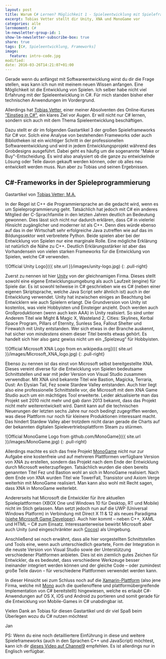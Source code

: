 ```yaml
---
layout: post
title: Warum C# Lernen? Möglichkeit 1 - Spieleentwicklung mit Spieleframeworks
excerpt: Tobias Vetter stellt dir Unity, XNA und MonoGame vor
categories: alle
lernmoment: C#
lm-newsletter-group-id: 1
show-lm-newsletter-subscribe-box: true
share: true
tags: [C#, Spieleentwicklung, Frameworks]
image:
  feature: intro-code.jpg
modified:
date: 2016-03-26T14:21:07+01:00
---
```


Gerade wenn du anfängst mit Softwareentwicklung wirst du dir die Frage stellen, was kann ich nun mit meinem neuen Wissen anfangen. Eine Möglichkeit ist die Entwicklung von Spielen. Ich selber habe nicht viel Erfahrung mit der Spieleentwicklung in C#. Für mich standen bisher eher technischen Anwendungen im Vordergrund.

Allerdings hat <a href="https://blog-vetter.rhcloud.com/" target="_blank">Tobias Vetter</a>, einer meiner Absolventen des Online-Kurses ["Einstieg in C#"](https://www.udemy.com/einstieg-in-csharp-software-programmieren-wie-ein-profi/?couponCode=LM2016_UCsK20), ein klares Ziel vor Augen. Er will nicht nur C# lernen, sondern sich auch mit dem Thema Spieleentwicklung beschäftigen.

Dazu stellt er dir im folgenden Gastartikel 3 der großen Spieleframeworks für C# vor. Solch eine Analyse von bestehenden Frameworks oder auch Bibliotheken ist ein wichtiger Schritt in der professionellen Softwareentwicklung und wird in jedem Entwicklungsprojekt während des Grobdesigns ausgeführt. Dabei geht es häufig um die sogenannte "Make or Buy"-Entscheidung. Es wird also analysiert ob die ganze zu entwickelnde Lösung oder Teile davon gekauft werden können, oder ob alles neu entwickelt werden muss. Nun aber zu Tobias und seinen Ergebnissen.

## C#-Frameworks in der Spieleprogrammierung
Gastartikel von <a href="https://blog-vetter.rhcloud.com/" target="_blank">Tobias Vetter; M.A.</a>

In der Regel ist C++ die Programmiersprache an die gedacht wird, wenn es um Spieleprogrammierung geht. Tatsächlich hat jedoch mit C# ein anderes Mitglied der C-Sprachfamilie in den letzten Jahren deutlich an Bedeutung gewonnen. Dies lässt sich nicht nur dadurch erklären, dass C# in vielerlei Hinsicht zugänglicher und moderner ist als C++. Denn dies würde ebenso auf das in der Wirtschaft sehr erfolgreiche Java zutreffen wie auf das im Bildungssektor weit verbreitete Python. Beide spielen aber bei der Entwicklung von Spielen nur eine marginale Rolle. Eine mögliche Erklärung ist natürlich die Nähe zu C++. Deutlich Erklärungsstärker ist aber das Vorhandensein von vielen starken Frameworks für die Entwicklung von Spielen, welche C# verwenden.

![Official Unity Logo]({{ site.url }}/images/unity-logo.jpg)
{: .pull-right}

Zuerst zu nennen ist hier <a href="http://unity3d.com/" target="_blank">Unity</a> von der gleichnamigen Firma. Dieses stellt sowohl eine eigene Entwicklungsumgebung als auch Laufzeit (engine) für Spiele dar. Es ist sowohl teilweise in C# geschrieben wie es C# (neben einer eigenen Skriptsprache, welche Java Script sehr ähnlich ist) auch in der Entwicklung verwendet. Unity hat inzwischen einiges an Beachtung bei Entwicklern wie auch Spielern erlangt. Die Grundversion von Unity ist kostenlos, was viele Hobbyisten und Einsteiger anzieht. Doch werden auch Großproduktionen (wenn auch kein AAA) in Unity realisiert. So sind unter Anderem Titel wie Might & Magic X, Wasteland 2, Cities: Skylines, Kerbal Space Program, Pillars of Eternity, Sunless Sea, Fallout Shelter und Firewatch mit Unity entstanden. Wer sich etwas in der Branche auskennt, hat sicher von *mindestens* einem dieser Titel bereits etwas gehört. Es handelt sich hier also ganz gewiss nicht um ein „Spielzeug“ für Hobbyisten.

![Official Microsoft XNA Logo from en.wikipedia.org]({{ site.url }}/images/Microsoft_XNA_logo.jpg)
{: .pull-right}

Ebenso zu nennen ist das einst von Microsoft selbst bereitgestellte XNA. Dieses vereint diverse für die Entwicklung von Spielen bedeutsame Schnittstellen und war mit jeder Version von Visual Studio zusammen verwendbar. Mit XNA sind bekannte Titel wie Bastion, Magicka, Terraria, Dust: An Elysian Tail, Fez sowie Stardew Valley entstanden. Auch hier liegt also eine professionelle Schnittstelle vor, die Microsoft mit dem XNA Game Studio auch um ein mächtiges Tool erweiterte. Leider aktualisierte man das Projekt seit 2010 nicht mehr und gab dann 2013 bekannt, dass das Projekt nicht mehr weiterentwickelt wird. Damit kann auf die technischen Neuerungen der letzten sechs Jahre nur noch bedingt zugegriffen werden, was diese Plattform nur noch für kleinere Produktionen interessant macht. Das hindert Stardew Valley aber trotzdem nicht daran gerade die Charts auf der bekannten digitalen Spielevertriebsplattform Steam zu stürmen.

![Official MonoGame Logo from github.com/MonoGame]({{ site.url }}/images/MonoGame.jpg)
{: .pull-right}

Allerdings machte es sich das freie Projekt <a href="http://www.monogame.net/" target="_blank">MonoGame</a> nicht nur zur Aufgabe eine kostenfreie und auf mehreren Plattformen verfügbare Version von XNA zu erstellen, sondern das Projekt nach dem Ende der Entwicklung durch Microsoft weiterzupflegen. Tatsächlich wurden die oben bereits genannten Titel Fez und Bastion wohl an sich in MonoGame realisiert. Nach dem Ende von XNA wurden Titel wie TowerFall, Transistor und Axiom Verge weiterhin mit MonoGame realisiert. Man kann also wohl mit Recht sagen, dass XNA in MonoGame weiterlebt.

Andererseits hat Microsoft die Entwickler für ihre aktuellen Spieleplattformen (XBOX One und Windows 10 für Desktop, RT und Mobile) nicht im Stich gelassen. Man setzt jedoch nun auf die UWP (Universal Windows Platform) in Verbindung mit Direct X 11 & 12 als neues Paradigma (<a href="https://dev.windows.com/de-de/games/develop" target="_blank">siehe Microsoft Game Developer</a>). Auch hier kommt – neben C++, XAML und HTML – C# zum Einsatz. Interessanterweise bewirbt Microsoft aber auch Unity (und eingeschränkter auch <a href="http://www.cocos2dxna.com/" target="_blank">Cocos</a>) als Umgebung.

Anschließend sei noch erwähnt, dass alle hier vorgestellten Schnittstellen und Tools eine, wenn auch unterschiedlich geartete, Form der Integration in die neuste Version von Visual Studio sowie der Unterstützung verschiedener Plattformen anbieten. Dies ist ein ziemlich gutes Zeichen für Entwickler, da es bedeutet, dass verschiedene Werkzeuge besser ineinander integriert werden können und der gleiche Code – oder zumindest große Teile davon – für verschiedene Plattformen verwendet werden kann.

In dieser Hinsicht sei zum Schluss noch auf die <a href="https://xamarin.com/platform" target="_blank">Xamarin-Plattform</a> (also jene Firma, welche mit [Mono](http://www.mono-project.com/) auch die quellenoffene und plattformübergreifende Implementation von C# bereitstellt) hingewiesen, welche es erlaubt C#-Anwendungen auf OS X, iOS und Android zu portieren und somit gerade für die Entwicklung von Mobile-Games in C# unabdingbar ist.

Vielen Dank an Tobias für diesen Gastartikel und dir viel Spaß beim Überlegen wozu du C# nutzen möchtest

Jan

PS: Wenn du eine noch detailliertere Einführung in diese und weitere Spieleframeworks (auch in den Sprachen C++ und JavaScript) möchtest, kann ich dir <a href="https://channel9.msdn.com/Shows/gamedev/1" target="_blank">dieses Video auf Channel9</a> empfehlen. Es ist allerdings nur in Englisch verfügbar.
